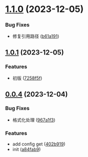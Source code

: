 # [1.1.0](https://github.com/liwangying55555/ftp-local-transfer/compare/v1.0.1...v1.1.0) (2023-12-05)


### Bug Fixes

* 修复引用路径 ([b61a191](https://github.com/liwangying55555/ftp-local-transfer/commit/b61a191c257cdc885044294cfa7383403a53022a))



## [1.0.1](https://github.com/liwangying55555/ftp-local-transfer/compare/v0.0.4...v1.0.1) (2023-12-05)


### Features

* 初版 ([7258f5f](https://github.com/liwangying55555/ftp-local-transfer/commit/7258f5f73a451d238e6059cb4041eb5d3d8b0986))



## [0.0.4](https://github.com/liwangying55555/ftp-local-transfer/compare/a84fab97864116ef1cf53ff2fd6460ccb20fc65b...v0.0.4) (2023-12-04)


### Bug Fixes

* 格式化处理 ([967a1f3](https://github.com/liwangying55555/ftp-local-transfer/commit/967a1f3cdb2ff94ba70bad66bafd88d76d976367))


### Features

* add config get ([402b919](https://github.com/liwangying55555/ftp-local-transfer/commit/402b91997f4699df978609e2575eb815ad39c690))
* init ([a84fab9](https://github.com/liwangying55555/ftp-local-transfer/commit/a84fab97864116ef1cf53ff2fd6460ccb20fc65b))




